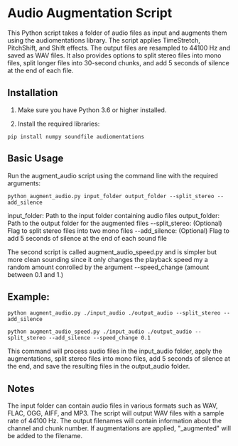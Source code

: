 # Audio Augmentation Script

This Python script takes a folder of audio files as input and augments them using the audiomentations library. The script applies TimeStretch, PitchShift, and Shift effects. The output files are resampled to 44100 Hz and saved as WAV files. It also provides options to split stereo files into mono files, split longer files into 30-second chunks, and add 5 seconds of silence at the end of each file.

## Installation

1. Make sure you have Python 3.6 or higher installed.

2. Install the required libraries:

```pip install numpy soundfile audiomentations```

## Basic Usage
Run the augment_audio script using the command line with the required arguments:

```python augment_audio.py input_folder output_folder --split_stereo --add_silence```

input_folder: Path to the input folder containing audio files
output_folder: Path to the output folder for the augmented files
--split_stereo: (Optional) Flag to split stereo files into two mono files
--add_silence: (Optional) Flag to add 5 seconds of silence at the end of each sound file

The second script is called augment_audio_speed.py and is simpler but more clean sounding since it only changes the playback speed my a random amount conrolled by the argument 
--speed_change (amount between 0.1 and 1.)

## Example:

```python augment_audio.py ./input_audio ./output_audio --split_stereo --add_silence```

```python augment_audio_speed.py ./input_audio ./output_audio --split_stereo --add_silence --speed_change 0.1```

This command will process audio files in the input_audio folder, apply the augmentations, split stereo files into mono files, add 5 seconds of silence at the end, and save the resulting files in the output_audio folder.

## Notes
The input folder can contain audio files in various formats such as WAV, FLAC, OGG, AIFF, and MP3.
The script will output WAV files with a sample rate of 44100 Hz.
The output filenames will contain information about the channel and chunk number. If augmentations are applied, "_augmented" will be added to the filename.
